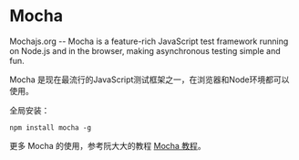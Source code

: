 Mocha
===

Mochajs.org -- Mocha is a feature-rich JavaScript test framework running on Node.js and in the browser, making asynchronous testing simple and fun.

Mocha 是现在最流行的JavaScript测试框架之一，在浏览器和Node环境都可以使用。

全局安装：

```shell
npm install mocha -g
```

更多 Mocha 的使用，参考阮大大的教程 [Mocha 教程](http://www.ruanyifeng.com/blog/2015/12/a-mocha-tutorial-of-examples.html)。
